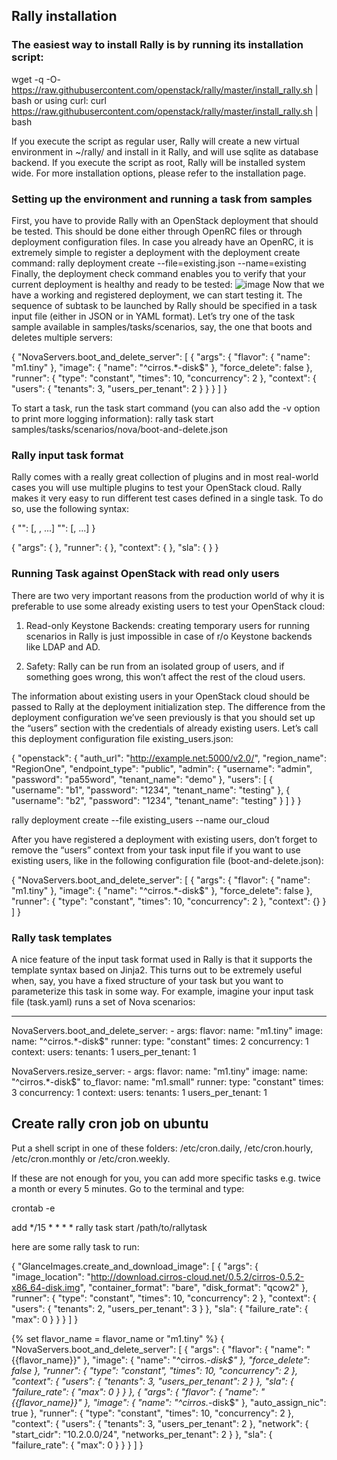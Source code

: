## Rally installation
### The easiest way to install Rally is by running its installation script:
wget -q -O- https://raw.githubusercontent.com/openstack/rally/master/install_rally.sh | bash
or using curl:
curl https://raw.githubusercontent.com/openstack/rally/master/install_rally.sh | bash

If you execute the script as regular user, Rally will create a new virtual environment in ~/rally/ and install in it Rally, and will use sqlite as database backend. If you execute the script as root, Rally will be installed system wide. For more installation options, please refer to the installation page.
### Setting up the environment and running a task from samples
First, you have to provide Rally with an OpenStack deployment that should be tested. This should be done either through OpenRC files or through deployment configuration files. In case you already have an OpenRC, it is extremely simple to register a deployment with the deployment create command:
rally deployment create --file=existing.json --name=existing
Finally, the deployment check command enables you to verify that your current deployment is healthy and ready to be tested:
![image](https://github.com/samsung-cnct/openstack-helm/assets/8689383/97463394-3667-4b82-bc53-51098e09b9e4)
Now that we have a working and registered deployment, we can start testing it. The sequence of subtask to be launched by Rally should be specified in a task input file (either in JSON or in YAML format). Let’s try one of the task sample available in samples/tasks/scenarios, say, the one that boots and deletes multiple servers:

{
    "NovaServers.boot_and_delete_server": [
        {
            "args": {
                "flavor": {
                    "name": "m1.tiny"
                },
                "image": {
                    "name": "^cirros.*-disk$"
                },
                "force_delete": false
            },
            "runner": {
                "type": "constant",
                "times": 10,
                "concurrency": 2
            },
            "context": {
                "users": {
                    "tenants": 3,
                    "users_per_tenant": 2
                }
            }
        }
    ]
}



To start a task, run the task start command (you can also add the -v option to print more logging information):
rally task start samples/tasks/scenarios/nova/boot-and-delete.json

### Rally input task format
Rally comes with a really great collection of plugins and in most real-world cases you will use multiple plugins to test your OpenStack cloud. Rally makes it very easy to run different test cases defined in a single task. To do so, use the following syntax:

{
    "<ScenarioName1>": [<config>, <config2>, ...]
    "<ScenarioName2>": [<config>, ...]
}

{
    "args": { <scenario-specific arguments> },
    "runner": { <type of the runner and its specific parameters> },
    "context": { <contexts needed for this scenario> },
    "sla": { <different SLA configs> }
}
### Running Task against OpenStack with read only users

There are two very important reasons from the production world of why it is preferable to use some already existing users to test your OpenStack cloud:

1. Read-only Keystone Backends: creating temporary users for running scenarios in Rally is just impossible in case of r/o Keystone backends like LDAP and AD.

2. Safety: Rally can be run from an isolated group of users, and if something goes wrong, this won’t affect the rest of the cloud users.

The information about existing users in your OpenStack cloud should be passed to Rally at the deployment initialization step. The difference from the deployment configuration we’ve seen previously is that you should set up the “users” section with the credentials of already existing users. Let’s call this deployment configuration file existing_users.json:

{
     "openstack": {
         "auth_url": "http://example.net:5000/v2.0/",
         "region_name": "RegionOne",
         "endpoint_type": "public",
         "admin": {
             "username": "admin",
             "password": "pa55word",
             "tenant_name": "demo"
         },
         "users": [
             {
                 "username": "b1",
                 "password": "1234",
                 "tenant_name": "testing"
             },
             {
                 "username": "b2",
                 "password": "1234",
                 "tenant_name": "testing"
             }
         ]
     }
}

rally deployment create --file existing_users --name our_cloud

After you have registered a deployment with existing users, don’t forget to remove the “users” context from your task input file if you want to use existing users, like in the following configuration file (boot-and-delete.json):

{
    "NovaServers.boot_and_delete_server": [
        {
            "args": {
                "flavor": {
                    "name": "m1.tiny"
                },
                "image": {
                    "name": "^cirros.*-disk$"
                },
                "force_delete": false
            },
            "runner": {
                "type": "constant",
                "times": 10,
                "concurrency": 2
            },
            "context": {}
        }
    ]
}

### Rally task templates
A nice feature of the input task format used in Rally is that it supports the template syntax based on Jinja2. This turns out to be extremely useful when, say, you have a fixed structure of your task but you want to parameterize this task in some way. For example, imagine your input task file (task.yaml) runs a set of Nova scenarios:

---
  NovaServers.boot_and_delete_server:
    -
      args:
        flavor:
            name: "m1.tiny"
        image:
            name: "^cirros.*-disk$"
      runner:
        type: "constant"
        times: 2
        concurrency: 1
      context:
        users:
          tenants: 1
          users_per_tenant: 1

  NovaServers.resize_server:
    -
      args:
        flavor:
            name: "m1.tiny"
        image:
            name: "^cirros.*-disk$"
        to_flavor:
            name: "m1.small"
      runner:
        type: "constant"
        times: 3
        concurrency: 1
      context:
        users:
          tenants: 1
          users_per_tenant: 1


## Create rally cron job on ubuntu
Put a shell script in one of these folders: /etc/cron.daily, /etc/cron.hourly, /etc/cron.monthly or /etc/cron.weekly.

If these are not enough for you, you can add more specific tasks e.g. twice a month or every 5 minutes. Go to the terminal and type:

crontab -e

add */15 * * * * rally task start /path/to/rallytask

here are some rally task to run:

{
    "GlanceImages.create_and_download_image": [
        {
            "args": {
                "image_location": "http://download.cirros-cloud.net/0.5.2/cirros-0.5.2-x86_64-disk.img",
                "container_format": "bare",
                "disk_format": "qcow2"
            },
            "runner": {
                "type": "constant",
                "times": 10,
                "concurrency": 2
            },
            "context": {
                "users": {
                    "tenants": 2,
                    "users_per_tenant": 3
                }
            },
            "sla": {
                "failure_rate": {
                    "max": 0
                }
            }
        }
    ]
}

{% set flavor_name = flavor_name or "m1.tiny" %}
{
    "NovaServers.boot_and_delete_server": [
        {
            "args": {
                "flavor": {
                    "name": "{{flavor_name}}"
                },
                "image": {
                    "name": "^cirros.*-disk$"
                },
                "force_delete": false
            },
            "runner": {
                "type": "constant",
                "times": 10,
                "concurrency": 2
            },
            "context": {
                "users": {
                    "tenants": 3,
                    "users_per_tenant": 2
                }
            },
            "sla": {
                "failure_rate": {
                    "max": 0
                }
            }
        },
        {
            "args": {
                "flavor": {
                    "name": "{{flavor_name}}"
                },
                "image": {
                    "name": "^cirros.*-disk$"
                },
                "auto_assign_nic": true
            },
            "runner": {
                "type": "constant",
                "times": 10,
                "concurrency": 2
            },
            "context": {
                "users": {
                    "tenants": 3,
                    "users_per_tenant": 2
                },
                "network": {
                    "start_cidr": "10.2.0.0/24",
                    "networks_per_tenant": 2
                }
            },
            "sla": {
                "failure_rate": {
                    "max": 0
                }
            }
        }
    ]
}




